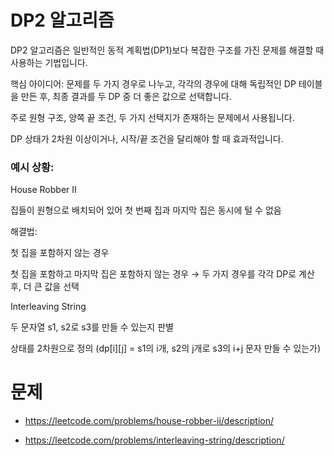 # DP2 알고리즘
DP2 알고리즘은 일반적인 동적 계획법(DP1)보다 복잡한 구조를 가진 문제를 해결할 때 사용하는 기법입니다.

핵심 아이디어: 문제를 두 가지 경우로 나누고, 각각의 경우에 대해 독립적인 DP 테이블을 만든 후, 최종 결과를 두 DP 중 더 좋은 값으로 선택합니다.

주로 원형 구조, 양쪽 끝 조건, 두 가지 선택지가 존재하는 문제에서 사용됩니다.

DP 상태가 2차원 이상이거나, 시작/끝 조건을 달리해야 할 때 효과적입니다.

### 예시 상황:

House Robber II

집들이 원형으로 배치되어 있어 첫 번째 집과 마지막 집은 동시에 털 수 없음

해결법:

첫 집을 포함하지 않는 경우

첫 집을 포함하고 마지막 집은 포함하지 않는 경우
→ 두 가지 경우를 각각 DP로 계산 후, 더 큰 값을 선택

Interleaving String

두 문자열 s1, s2로 s3를 만들 수 있는지 판별

상태를 2차원으로 정의 (dp[i][j] = s1의 i개, s2의 j개로 s3의 i+j 문자 만들 수 있는가)

# 문제
- https://leetcode.com/problems/house-robber-ii/description/

- https://leetcode.com/problems/interleaving-string/description/
